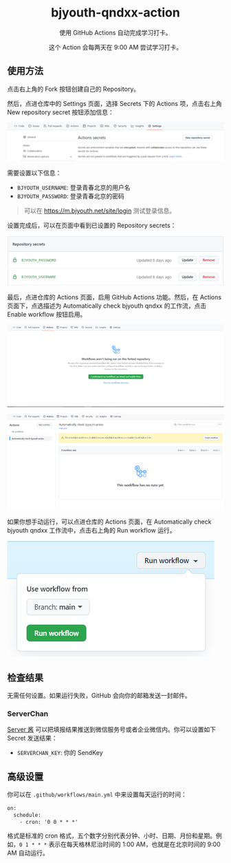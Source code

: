 <h1 align="center">
bjyouth-qndxx-action
</h1>

<p align="center">
使用 GitHub Actions 自动完成学习打卡。
</p>

<p align="center">
这个 Action 会每两天在 9:00 AM 尝试学习打卡。
</p>

## 使用方法

点击右上角的 Fork 按钮创建自己的 Repository。

然后，点进仓库中的 Settings 页面，选择 Secrets 下的 Actions 项，点击右上角 New repository secret 按钮添加信息：

![](images/new-repository-secret.png)

需要设置以下信息：

- `BJYOUTH_USERNAME`: 登录青春北京的用户名
- `BJYOUTH_PASSWORD`: 登录青春北京的密码

> 可以在 https://m.bjyouth.net/site/login 测试登录信息。

设置完成后，可以在页面中看到已设置的 Repository secrets：

![](images/repository-secrets.png)

最后，点进仓库的 Actions 页面，启用 GitHub Actions 功能。然后，在 Actions 页面下，点选描述为 Automatically check bjyouth qndxx 的工作流，点击 Enable workflow 按钮启用。

![](images/enable-actions.png)

![](images/enable-qndxx-action.png)

如果你想手动运行，可以点进仓库的 Actions 页面，在 Automatically check bjyouth qndxx 工作流中，点击右上角的 Run workflow 运行。

![](images/run-workflow.png)

## 检查结果

无需任何设置。如果运行失败，GitHub 会向你的邮箱发送一封邮件。

### ServerChan

[Server 酱](https://sct.ftqq.com/) 可以把填报结果推送到微信服务号或者企业微信内。你可以设置如下 Secret 发送结果：

- `SERVERCHAN_KEY`: 你的 SendKey

## 高级设置

你可以在 `.github/workflows/main.yml` 中来设置每天运行的时间：

```
on:
  schedule:
    - cron: '0 0 * * *'
```

格式是标准的 cron 格式，五个数字分别代表分钟、小时、日期、月份和星期。例如，`0 1 * * *` 表示在每天格林尼治时间的 1:00 AM，也就是在北京时间的 9:00 AM 自动运行。

